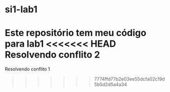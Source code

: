 si1-lab1
========

Este repositório tem meu código para lab1
<<<<<<< HEAD
Resolvendo conflito 2
=======
Resolvendo conflito 1
>>>>>>> 7774ffd77b2e03ee55dcfa02c19d5b5d2d5a4a34
